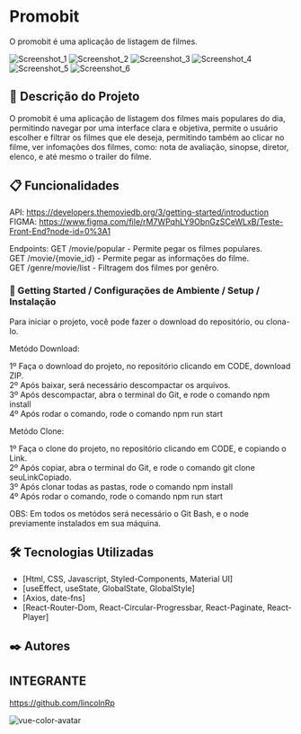 # Promobit

O promobit é uma aplicação de listagem de filmes.

![Screenshot_1](https://user-images.githubusercontent.com/93271677/197422399-56433972-9abe-42e0-aeb9-5ebca4a292ab.png)
![Screenshot_2](https://user-images.githubusercontent.com/93271677/197422400-35acc732-3ccd-407a-bc2d-9f44643eafa6.png)
![Screenshot_3](https://user-images.githubusercontent.com/93271677/197422401-15ed2583-46f1-4d3a-89ce-f1a4fb12e7d5.png)
![Screenshot_4](https://user-images.githubusercontent.com/93271677/197422402-4fbeb15a-ec9c-4d61-9732-b541c0dd6013.png)
![Screenshot_5](https://user-images.githubusercontent.com/93271677/197422404-2c3a9503-faa7-4264-bbcc-6bf0f7294773.png)
![Screenshot_6](https://user-images.githubusercontent.com/93271677/197422405-ee333688-fda1-4a23-b291-be4017e1ed22.png)

## 🚀 Descrição do Projeto

O promobit é uma aplicação de listagem dos filmes mais populares do dia, permitindo navegar por uma interface
clara e objetiva, permite o usuário escolher e filtrar os filmes que ele deseja, permitindo também ao clicar 
no filme, ver infomações dos filmes, como: nota de avaliação, sinopse, diretor, elenco, e até mesmo o trailer
do filme.

## 📋 Funcionalidades

API: https://developers.themoviedb.org/3/getting-started/introduction </br>
FIGMA: https://www.figma.com/file/rM7WPqhLY9ObnGzSCeWLxB/Teste-Front-End?node-id=0%3A1

Endpoints:  GET /movie/popular - Permite pegar os filmes populares. </br>
            GET /movie/{movie_id} - Permite pegar as informações do filme. </br>
            GET /genre/movie/list - Filtragem dos filmes por genêro.

### 🔧 Getting Started / Configurações de Ambiente / Setup / Instalação

Para iniciar o projeto, você pode fazer o download do repositório, ou clona-lo.

Metódo Download:

1º Faça o download do projeto, no repositório clicando em CODE, download ZIP. </br>
2º Após baixar, será necessário descompactar os arquivos. </br>
3º Após descompactar, abra o terminal do Git, e rode o comando npm install </br>
4º Após rodar o comando, rode o comando npm run start

Metódo Clone:

1º Faça o clone do projeto, no repositório clicando em CODE, e copiando o Link. </br>
2º Após copiar, abra o terminal do Git, e rode o comando git clone seuLinkCopiado. </br>
3º Após clonar todas as pastas, rode o comando npm install </br>
4º Após rodar o comando, rode o comando npm run start

OBS: Em todos os metódos será necessário o Git Bash, e o node previamente instalados em sua máquina.

## 🛠️ Tecnologias Utilizadas

* [Html, CSS, Javascript, Styled-Components, Material UI]
* [useEffect, useState, GlobalState, GlobalStyle] 
* [Axios, date-fns]
* [React-Router-Dom, React-Circular-Progressbar, React-Paginate, React-Player]

## ✒️ Autores

## INTEGRANTE
https://github.com/lincolnRp

![vue-color-avatar](https://user-images.githubusercontent.com/93271677/195719553-fa3bdb3c-7fb0-41bb-b6f2-9ca6ef6b26de.png)
